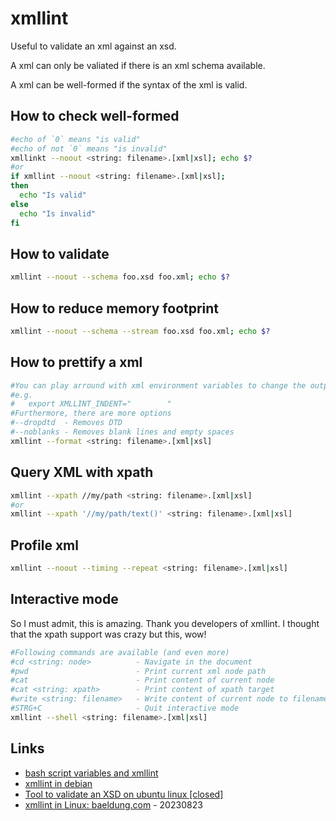 # xmllint

Useful to validate an xml against an xsd.

A xml can only be valiated if there is an xml schema available.

A xml can be well-formed if the syntax of the xml is valid.

## How to check well-formed

```bash
#echo of `0` means "is valid"
#echo of not `0` means "is invalid"
xmllinkt --noout <string: filename>.[xml|xsl]; echo $?
#or
if xmllint --noout <string: filename>.[xml|xsl];
then
  echo "Is valid"
else
  echo "Is invalid"
fi
```

## How to validate

```bash
xmllint --noout --schema foo.xsd foo.xml; echo $?
```

## How to reduce memory footprint

```bash
xmllint --noout --schema --stream foo.xsd foo.xml; echo $?
```

## How to prettify a xml

```bash
#You can play arround with xml environment variables to change the output
#e.g.
#   export XMLLINT_INDENT="        "
#Furthermore, there are more options
#--dropdtd  - Removes DTD
#--noblanks - Removes blank lines and empty spaces
xmllint --format <string: filename>.[xml|xsl]
```

## Query XML with xpath

```bash
xmllint --xpath //my/path <string: filename>.[xml|xsl]
#or
xmllint --xpath '//my/path/text()' <string: filename>.[xml|xsl]
```

## Profile xml

```bash
xmllint --noout --timing --repeat <string: filename>.[xml|xsl]
```

## Interactive mode

So I must admit, this is amazing. Thank you developers of xmllint. I thought that the xpath support was crazy but this, wow!

```bash
#Following commands are available (and even more)
#cd <string: node>          - Navigate in the document
#pwd                        - Print current xml node path
#cat                        - Print content of current node
#cat <string: xpath>        - Print content of xpath target
#write <string: filename>   - Write content of current node to filename
#STRG+C                     - Quit interactive mode
xmllint --shell <string: filename>.[xml|xsl]
```

## Links

* [bash script variables and xmllint](https://www.experts-exchange.com/questions/28121869/bash-script-variables-and-xmllint.html)
* [xmllint in debian](https://packages.debian.org/sid/libxml2-utils)
* [Tool to validate an XSD on ubuntu linux [closed]](https://stackoverflow.com/questions/4092812/tool-to-validate-an-xsd-on-ubuntu-linux)
* [xmllint in Linux: baeldung.com](https://www.baeldung.com/linux/xmllint) - 20230823
